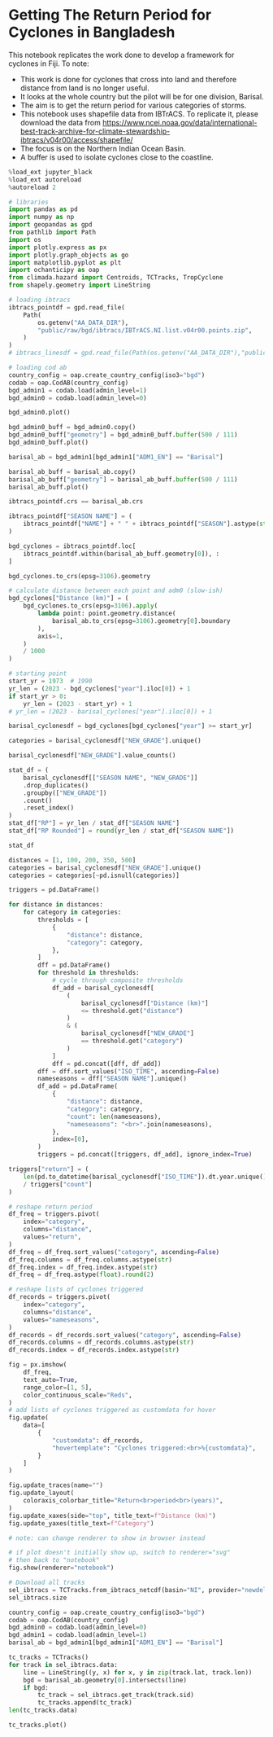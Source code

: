 # Getting The Return Period for Cyclones in Bangladesh



This notebook replicates the work done to develop a framework for cyclones in Fiji. 
To note:
- This work is done for cyclones that cross into land and therefore distance from land is no longer useful.
- It looks at the whole country but the pilot will be for one division, Barisal.
- The aim is to get the return period for various categories of storms.
- This notebook uses shapefile data from IBTrACS. To replicate it, please download the data from https://www.ncei.noaa.gov/data/international-best-track-archive-for-climate-stewardship-ibtracs/v04r00/access/shapefile/
- The focus is on the Northern Indian Ocean Basin.
- A buffer is used to isolate cyclones close to the coastline. 


```python
%load_ext jupyter_black
%load_ext autoreload
%autoreload 2
```


```python
# libraries
import pandas as pd
import numpy as np
import geopandas as gpd
from pathlib import Path
import os
import plotly.express as px
import plotly.graph_objects as go
import matplotlib.pyplot as plt
import ochanticipy as oap
from climada.hazard import Centroids, TCTracks, TropCyclone
from shapely.geometry import LineString
```


```python
# loading ibtracs
ibtracs_pointdf = gpd.read_file(
    Path(
        os.getenv("AA_DATA_DIR"),
        "public/raw/bgd/ibtracs/IBTrACS.NI.list.v04r00.points.zip",
    )
)
# ibtracs_linesdf = gpd.read_file(Path(os.getenv("AA_DATA_DIR"),"public/raw/bgd/ibtracs/IBTrACS.NI.list.v04r00.lines.zip",))
```


```python
# loading cod ab
country_config = oap.create_country_config(iso3="bgd")
codab = oap.CodAB(country_config)
bgd_admin1 = codab.load(admin_level=1)
bgd_admin0 = codab.load(admin_level=0)
```


```python
bgd_admin0.plot()
```


```python
bgd_admin0_buff = bgd_admin0.copy()
bgd_admin0_buff["geometry"] = bgd_admin0_buff.buffer(500 / 111)
bgd_admin0_buff.plot()
```


```python
barisal_ab = bgd_admin1[bgd_admin1["ADM1_EN"] == "Barisal"]
```


```python
barisal_ab_buff = barisal_ab.copy()
barisal_ab_buff["geometry"] = barisal_ab_buff.buffer(500 / 111)
barisal_ab_buff.plot()
```


```python
ibtracs_pointdf.crs == barisal_ab.crs
```


```python
ibtracs_pointdf["SEASON NAME"] = (
    ibtracs_pointdf["NAME"] + " " + ibtracs_pointdf["SEASON"].astype(str)
)
```


```python
bgd_cyclones = ibtracs_pointdf.loc[
    ibtracs_pointdf.within(barisal_ab_buff.geometry[0]), :
]
```


```python
bgd_cyclones.to_crs(epsg=3106).geometry
```


```python
# calculate distance between each point and adm0 (slow-ish)
bgd_cyclones["Distance (km)"] = (
    bgd_cyclones.to_crs(epsg=3106).apply(
        lambda point: point.geometry.distance(
            barisal_ab.to_crs(epsg=3106).geometry[0].boundary
        ),
        axis=1,
    )
    / 1000
)
```


```python
# starting point
start_yr = 1973  # 1990
yr_len = (2023 - bgd_cyclones["year"].iloc[0]) + 1
if start_yr > 0:
    yr_len = (2023 - start_yr) + 1
# yr_len = (2023 - barisal_cyclones["year"].iloc[0]) + 1
```


```python
barisal_cyclonesdf = bgd_cyclones[bgd_cyclones["year"] >= start_yr]
```


```python
categories = barisal_cyclonesdf["NEW_GRADE"].unique()
```


```python
barisal_cyclonesdf["NEW_GRADE"].value_counts()
```


```python
stat_df = (
    barisal_cyclonesdf[["SEASON NAME", "NEW_GRADE"]]
    .drop_duplicates()
    .groupby(["NEW_GRADE"])
    .count()
    .reset_index()
)
stat_df["RP"] = yr_len / stat_df["SEASON NAME"]
stat_df["RP Rounded"] = round(yr_len / stat_df["SEASON NAME"])

stat_df
```


```python
distances = [1, 100, 200, 350, 500]
categories = barisal_cyclonesdf["NEW_GRADE"].unique()
categories = categories[~pd.isnull(categories)]

triggers = pd.DataFrame()

for distance in distances:
    for category in categories:
        thresholds = [
            {
                "distance": distance,
                "category": category,
            },
        ]
        dff = pd.DataFrame()
        for threshold in thresholds:
            # cycle through composite thresholds
            df_add = barisal_cyclonesdf[
                (
                    barisal_cyclonesdf["Distance (km)"]
                    <= threshold.get("distance")
                )
                & (
                    barisal_cyclonesdf["NEW_GRADE"]
                    == threshold.get("category")
                )
            ]
            dff = pd.concat([dff, df_add])
        dff = dff.sort_values("ISO_TIME", ascending=False)
        nameseasons = dff["SEASON NAME"].unique()
        df_add = pd.DataFrame(
            {
                "distance": distance,
                "category": category,
                "count": len(nameseasons),
                "nameseasons": "<br>".join(nameseasons),
            },
            index=[0],
        )
        triggers = pd.concat([triggers, df_add], ignore_index=True)

triggers["return"] = (
    len(pd.to_datetime(barisal_cyclonesdf["ISO_TIME"]).dt.year.unique())
    / triggers["count"]
)

# reshape return period
df_freq = triggers.pivot(
    index="category",
    columns="distance",
    values="return",
)
df_freq = df_freq.sort_values("category", ascending=False)
df_freq.columns = df_freq.columns.astype(str)
df_freq.index = df_freq.index.astype(str)
df_freq = df_freq.astype(float).round(2)

# reshape lists of cyclones triggered
df_records = triggers.pivot(
    index="category",
    columns="distance",
    values="nameseasons",
)
df_records = df_records.sort_values("category", ascending=False)
df_records.columns = df_records.columns.astype(str)
df_records.index = df_records.index.astype(str)

fig = px.imshow(
    df_freq,
    text_auto=True,
    range_color=[1, 5],
    color_continuous_scale="Reds",
)
# add lists of cyclones triggered as customdata for hover
fig.update(
    data=[
        {
            "customdata": df_records,
            "hovertemplate": "Cyclones triggered:<br>%{customdata}",
        }
    ]
)

fig.update_traces(name="")
fig.update_layout(
    coloraxis_colorbar_title="Return<br>period<br>(years)",
)
fig.update_xaxes(side="top", title_text=f"Distance (km)")
fig.update_yaxes(title_text=f"Category")

# note: can change renderer to show in browser instead

# if plot doesn't initially show up, switch to renderer="svg"
# then back to "notebook"
fig.show(renderer="notebook")
```


```python
# Download all tracks
sel_ibtracs = TCTracks.from_ibtracs_netcdf(basin="NI", provider="newdelhi")
sel_ibtracs.size
```


```python
country_config = oap.create_country_config(iso3="bgd")
codab = oap.CodAB(country_config)
bgd_admin0 = codab.load(admin_level=0)
bgd_admin1 = codab.load(admin_level=1)
barisal_ab = bgd_admin1[bgd_admin1["ADM1_EN"] == "Barisal"]
```


```python
tc_tracks = TCTracks()
for track in sel_ibtracs.data:
    line = LineString((y, x) for x, y in zip(track.lat, track.lon))
    bgd = barisal_ab.geometry[0].intersects(line)
    if bgd:
        tc_track = sel_ibtracs.get_track(track.sid)
        tc_tracks.append(tc_track)
len(tc_tracks.data)
```


```python
tc_tracks.plot()
```
